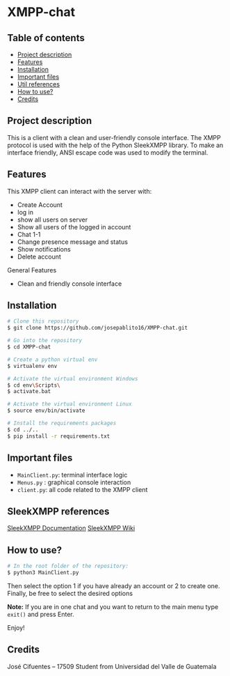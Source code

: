 # XMPP-chat

## Table of contents
* [Project description](#project-description)
* [Features](#features)
* [Installation](#installation)
* [Important files](#important-files)
* [Util references](#sleekxmpp-references)
* [How to use?](#how-to-use?)
* [Credits](#credits)

## Project description
This is a client with a clean and user-friendly console interface. The XMPP protocol is used with the help of the Python SleekXMPP library. To make an interface friendly, ANSI escape code was used to modify the terminal.

## Features
This XMPP client can interact with the server with:
* Create Account
*	log in
*	show all users on server
*	Show all users of the logged in account
*	Chat 1-1
*	Change presence message and status
*	Show notifications
*	Delete account

General Features
* Clean and friendly console interface

## Installation

```bash
# Clone this repository
$ git clone https://github.com/josepablito16/XMPP-chat.git

# Go into the repository
$ cd XMPP-chat

# Create a python virtual env
$ virtualenv env

# Activate the virtual environment Windows
$ cd env\Scripts\
$ activate.bat

# Activate the virtual environment Linux
$ source env/bin/activate

# Install the requirements packages
$ cd ../..
$ pip install -r requirements.txt
```

## Important files
* `MainClient.py`: terminal interface logic
* `Menus.py` : graphical console interaction
* `client.py`: all code related to the XMPP client

## SleekXMPP references 
[SleekXMPP Documentation](https://sleekxmpp.readthedocs.io/en/latest/index.html)
[SleekXMPP Wiki](https://github.com/fritzy/SleekXMPP/wiki)

## How to use?
```bash
# In the root folder of the repository: 
$ python3 MainClient.py
```
Then select the option 1 if you have already an account or 2 to create one. Finally, be free to select the desired options 

**Note:**
If you are in one chat and you want to return to the main menu type `exit()` and press Enter. 

Enjoy!

## Credits
José Cifuentes – 17509
Student from Universidad del Valle de Guatemala 

